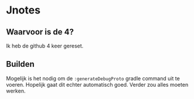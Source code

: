 # Jnotes

## Waarvoor is de 4?
Ik heb de github 4 keer gereset.

## Builden
Mogelijk is het nodig om de `:generateDebugProto` gradle command uit te voeren. Hopelijk gaat dit echter automatisch goed. Verder zou alles moeten werken.
